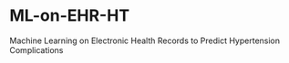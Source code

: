 # ML-on-EHR-HT
Machine Learning on Electronic Health Records to Predict Hypertension Complications  
